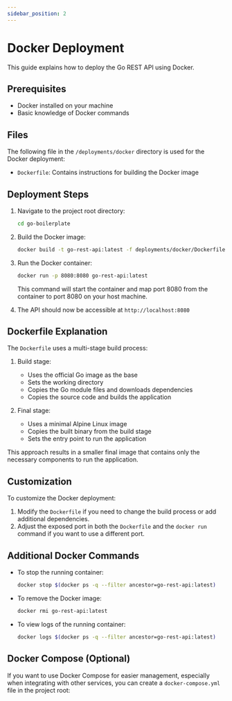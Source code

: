 ```yaml
---
sidebar_position: 2
---
```


# Docker Deployment

This guide explains how to deploy the Go REST API using Docker.

## Prerequisites

- Docker installed on your machine
- Basic knowledge of Docker commands

## Files

The following file in the `/deployments/docker` directory is used for the Docker deployment:

- `Dockerfile`: Contains instructions for building the Docker image

## Deployment Steps

1. Navigate to the project root directory:
   ```bash
   cd go-boilerplate
   ```

2. Build the Docker image:
   ```bash
   docker build -t go-rest-api:latest -f deployments/docker/Dockerfile .
   ```

3. Run the Docker container:
   ```bash
   docker run -p 8080:8080 go-rest-api:latest
   ```

   This command will start the container and map port 8080 from the container to port 8080 on your host machine.

4. The API should now be accessible at `http://localhost:8080`

## Dockerfile Explanation

The `Dockerfile` uses a multi-stage build process:

1. Build stage:
   - Uses the official Go image as the base
   - Sets the working directory
   - Copies the Go module files and downloads dependencies
   - Copies the source code and builds the application

2. Final stage:
   - Uses a minimal Alpine Linux image
   - Copies the built binary from the build stage
   - Sets the entry point to run the application

This approach results in a smaller final image that contains only the necessary components to run the application.

## Customization

To customize the Docker deployment:

1. Modify the `Dockerfile` if you need to change the build process or add additional dependencies.
2. Adjust the exposed port in both the `Dockerfile` and the `docker run` command if you want to use a different port.

## Additional Docker Commands

- To stop the running container:
  ```bash
  docker stop $(docker ps -q --filter ancestor=go-rest-api:latest)
  ```

- To remove the Docker image:
  ```bash
  docker rmi go-rest-api:latest
  ```

- To view logs of the running container:
  ```bash
  docker logs $(docker ps -q --filter ancestor=go-rest-api:latest)
  ```

## Docker Compose (Optional)

If you want to use Docker Compose for easier management, especially when integrating with other services, you can create a `docker-compose.yml` file in the project root:

